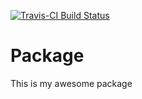 [![Travis-CI Build Status](https://travis-ci.org/kalinn/weightedSVM.svg?branch=master)](https://travis-ci.org/kalinn/weightedSVM)

# Package
 This is my awesome package